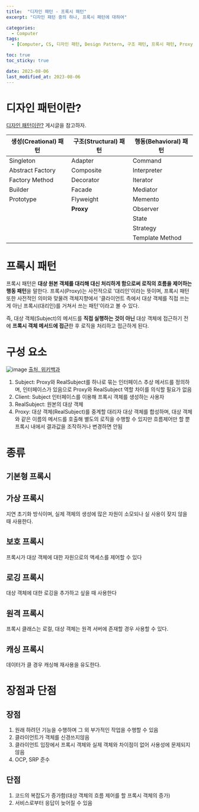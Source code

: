 ```yaml
---
title:  "디자인 패턴 - 프록시 패턴"
excerpt: "디자인 패턴 중의 하나, 프록시 패턴에 대하여"

categories:
  - Computer
tags:
  - [Computer, CS, 디자인 패턴, Design Pattern, 구조 패턴, 프록시 패턴, Proxy Pattern]

toc: true
toc_sticky: true

date: 2023-08-06
last_modified_at: 2023-08-06
---
```


# 디자인 패턴이란?
[디자인 패턴이란?](https://98tech-savvy.github.io/computer/CS-Design-Pattern/) 게시글을 참고하자.

|생성(Creational) 패턴|구조(Structural) 패턴|행동(Behavioral) 패턴|
|--|--|--|
|Singleton|Adapter|Command|
|Abstract Factory|Composite|Interpreter|
|Factory Method|Decorator|Iterator|
|Builder|Facade|Mediator|
|Prototype|Flyweight|Memento|
||**Proxy**|Observer|
|||State|
|||Strategy|
|||Template Method|

# 프록시 패턴
프록시 패턴은 **대상 원본 객체를 대리해 대신 처리하게 함으로써 로직의 흐름을 제어하는 행동 패턴**을 말한다. 프록시(Proxy)는 사전적으로 '대리인'이라는 뜻이며, 프록시 패턴또한 사전적인 의미와 맞물려 객체지향에서 '클라이언트 측에서 대상 객체를 직접 쓰는게 아닌 프록시(대리인)를 거쳐서 쓰는 패턴'이라고 볼 수 있다.

즉, 대상 객체(Subject)의 메서드를 **직접 실행하는 것이 아닌** 대상 객체에 접근하기 전에 **프록시 객체 메서드에 접근**한 후 로직을 처리하고 접근하게 된다.

# 구성 요소

![image](https://github.com/98tech-savvy/98tech-savvy.github.io/assets/128434645/a959369e-d34b-4d01-91c8-abc234e69d12)
[출처, 위키백과](https://upload.wikimedia.org/wikipedia/commons/thumb/7/75/Proxy_pattern_diagram.svg/1200px-Proxy_pattern_diagram.svg.png)

1. Subject: Proxy와 RealSubject를 하나로 묶는 인터페이스
추상 메서드를 정의하며, 인터페이스가 있음으로 Proxy와 RealSubject 역할 차이를 의식할 필요가 없음
2. Client: Subject 인터페이스를 이용해 프록시 객체를 생성하는 사용자
3. RealSubject: 원본의 대상 객체
4. Proxy: 대상 객체(RealSubject)를 중계할 대리자
대상 객체를 합성하며, 대상 객체와 같은 이름의 메서드를 호출해 별도의 로직을 수행할 수 있지만 흐름제어만 할 뿐 프록시 내에서 결과값을 조작하거나 변경하면 안됨

# 종류
## 기본형 프록시

## 가상 프록시
지연 초기화 방식이며, 실제 객체의 생성에 많은 자원이 소모되나 실 사용이 잦지 않을 때 사용한다.

## 보호 프록시
프록시가 대상 객체에 대한 자원으로의 액세스를 제어할 수 있다

## 로깅 프록시
대상 객체에 대한 로깅을 추가하고 싶을 때 사용한다

## 원격 프록시
프록시 클래스는 로컬, 대상 객체는 원격 서버에 존재할 경우 사용할 수 있다.

## 캐싱 프록시
데이터가 클 경우 캐싱해 재사용을 유도한다.

# 장점과 단점

## 장점
1. 원래 하려던 기능을 수행하며 그 외 부가적인 작업을 수행할 수 있음
2. 클라이언트가 객체를 신경쓰지않음
3. 클라이언트 입장에서 프록시 객체와 실제 객체와 차이점이 없어 사용성에 문제되지 않음
4. OCP, SRP 준수

## 단점
1. 코드의 복잡도가 증가함(대상 객체의 흐름 제어를 할 프록시 객체의 증가)
2. 서비스로부터 응답이 늦어질 수 있음